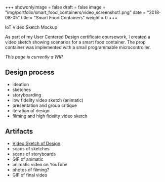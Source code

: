 +++
showonlyimage = false
draft = false
image = "img/portfolio/smart_food_containers/video_screenshot1.png"
date = "2018-08-05"
title = "Smart Food Containers"
weight = 0
+++

IoT Video Sketch Mockup

<!--more-->
As part of my User Centered Design certificate coursework, I created a video sketch showing scenarios for a smart food container. The prop container was implemented with a small programmable microcontroller.

*This page is currently a WIP.*

## Design process

- ideation
- sketches
- storyboarding
- low fidelity video sketch (animatic)
- presentation and group critique
- iteration of design
- filming and high fidelity video sketch

## Artifacts

- [Video Sketch of Design](https://youtu.be/Zyh6FMZ8ikU)
- scans of sketches
- scans of storyboards
- GIF of animatic
- animatic video on YouTube
- photos of filming?
- GIF of final video

